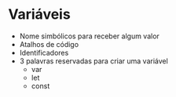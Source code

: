 # Variáveis

* Nome simbólicos para receber algum valor
* Atalhos de código
* Identificadores
* 3 palavras reservadas para criar uma variável
    * var
    * let
    * const